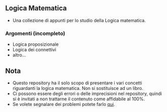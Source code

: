## Logica Matematica
- Una collezione di appunti per lo studio della Logica matematica.

### Argomenti (incompleto)
- Logica proposizionale
- Logica dei connettivi
- altro...

## Nota
- Questo repository ha il solo scopo di presentare i vari concetti riguardanti la logica matematica. Non si sostituisce ad un libro.
- Ci possono essere degli errori o delle imprecisioni nel repository, quindi si è invitati a non trattarne il contenuto come affidabile al 100%.
- Se volete segnalare dei problemi potete farlo [qui](https://github.com/Gabri432/logica_matematica/issues/new).
